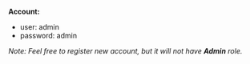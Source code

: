 **Account:**

- user: admin
- password: admin

_Note: Feel free to register new account, but it will not have **Admin** role._
